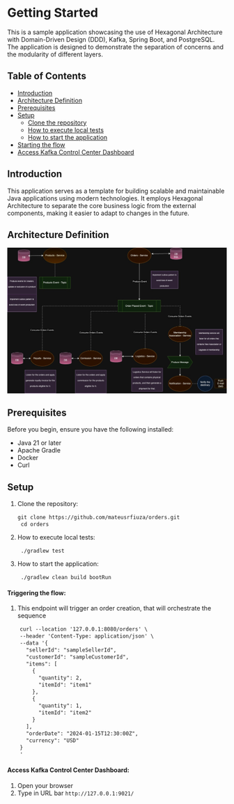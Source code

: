 # Getting Started

This is a sample application showcasing the use of Hexagonal Architecture with Domain-Driven Design (DDD), Kafka, Spring Boot, and PostgreSQL. The application is designed to demonstrate the separation of concerns and the modularity of different layers.

## Table of Contents

- [Introduction](#introduction)
- [Architecture Definition](#architecture-definition)
- [Prerequisites](#prerequisites)
- [Setup](#setup)
    - [Clone the repository](#clone-the-repository)
    - [How to execute local tests](#how-to-execute-local-tests)
    - [How to start the application](#how-to-start)
- [Starting the flow](#triggering-the-flow)
- [Access Kafka Control Center Dashboard](#access-kafka-control-center-dashboard)

## Introduction

This application serves as a template for building scalable and maintainable Java applications using modern technologies. It employs Hexagonal Architecture to separate the core business logic from the external components, making it easier to adapt to changes in the future.

## Architecture Definition

![Diagram of components](architecture_definition.jpg)


## Prerequisites

Before you begin, ensure you have the following installed:

- Java 21 or later
- Apache Gradle
- Docker
- Curl

## Setup

1. Clone the repository:
     ```
     git clone https://github.com/mateusrfiuza/orders.git
      cd orders
     ```
2. How to execute local tests:
     ```
      ./gradlew test
     ```
3. How to start the application:
     ```
      ./gradlew clean build bootRun
     ```


#### Triggering the flow:
1. This endpoint will trigger an order creation, that will orchestrate the sequence
  ```
      curl --location '127.0.0.1:8080/orders' \
      --header 'Content-Type: application/json' \
      --data '{
        "sellerId": "sampleSellerId",
        "customerId": "sampleCustomerId",
        "items": [
          {
            "quantity": 2,
            "itemId": "item1"
          },
          {
            "quantity": 1,
            "itemId": "item2"
          }
        ],
        "orderDate": "2024-01-15T12:30:00Z",
        "currency": "USD"
      }
      '
  ```


#### Access Kafka Control Center Dashboard:
1. Open your browser
2. Type in URL bar `http://127.0.0.1:9021/`